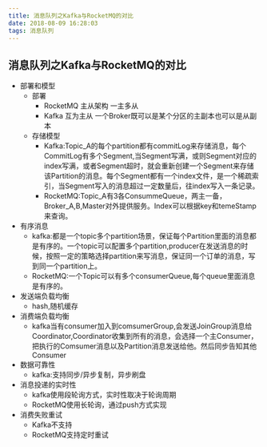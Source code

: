 ```yaml
---
title: 消息队列之Kafka与RocketMQ的对比
date: 2018-08-09 16:28:03
tags: 消息队列 
---
```

## 消息队列之Kafka与RocketMQ的对比 ##
- 部署和模型
	- 部署
		- RocketMQ 主从架构 一主多从 
		- Kafka 互为主从 一个Broker既可以是某个分区的主副本也可以是从副本
	- 存储模型
		- Kafka:Topic_A的每个partition都有commitLog来存储消息，每个CommitLog有多个Segment,当Segment写满，或则Segment对应的index写满，或者Segment超时，就会重新创建一个Segment来存储该Partition的消息。每个Segment都有一个index文件，是一个稀疏索引，当Segment写入的消息超过一定数量后，往index写入一条记录。
		- RocketMQ:Topic_A有3各ConsummeQueue，两主一备，Broker_A,B,Master对外提供服务。Index可以根据key和temeStamp来查询。
- 有序消息
	- kafka:都是一个topic多个partition场景，保证每个Partition里面的消息都是有序的。一个topic可以配置多个partition,producer在发送消息的时候，按照一定的策略选择partition来写消息，保证同一个订单的消息，写到同一个partition上。
	- RocketMQ:一个Topic可以有多个consumerQueue,每个queue里面消息是有序的。
- 发送端负载均衡
	- hash,随机缓存
- 消费端负载均衡
	- kafka当有consumer加入到comsumerGroup,会发送JoinGroup消息给Coordinator,Coordinator收集到所有的消息，会选择一个主Consumer，把执行的Comsumer消息以及Partition消息发送给他。然后同步告知其他Consumer
- 数据可靠性
	- kafka:支持同步/异步复制，异步刷盘
- 消息投递的实时性
	- kafka使用段轮询方式，实时性取决于轮询周期
	- RocketMQ使用长轮询，通过push方式实现
- 消费失败重试
	- Kafka不支持
	- RocketMQ支持定时重试